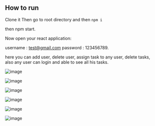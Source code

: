 ## How to run

Clone it
Then go to root directory 
and then `npm i`

then npm start.

Now open your react application:

username : test@gmail.com
password : 123456789.

here you can add user, delete user, assign task to any user, delete tasks, also any user can login and able to see all his tasks.


![image](https://user-images.githubusercontent.com/30653246/102333393-5dc7c080-3fb3-11eb-9fca-6cc63edae3f2.png)

![image](https://user-images.githubusercontent.com/30653246/102332978-ccf0e500-3fb2-11eb-9c58-471d72d2ab06.png)

![image](https://user-images.githubusercontent.com/30653246/102333041-e134e200-3fb2-11eb-8171-8fcb32b74bd3.png)

![image](https://user-images.githubusercontent.com/30653246/102333142-06295500-3fb3-11eb-950d-3f6ffdbe2265.png)

![image](https://user-images.githubusercontent.com/30653246/102333212-1b05e880-3fb3-11eb-94ea-1d56cdb01c65.png)

![image](https://user-images.githubusercontent.com/30653246/102333267-3113a900-3fb3-11eb-92b3-07240e11f3db.png)
